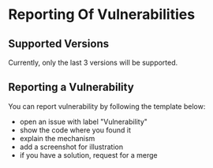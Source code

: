 # Reporting Of Vulnerabilities

## Supported Versions

Currently, only the last 3 versions will be supported.

## Reporting a Vulnerability

You can report vulnerability by following the template below: 

- open an issue with label "Vulnerability"
- show the code where you found it 
- explain the mechanism 
- add a screenshot for illustration 
- if you have a solution, request for a merge
